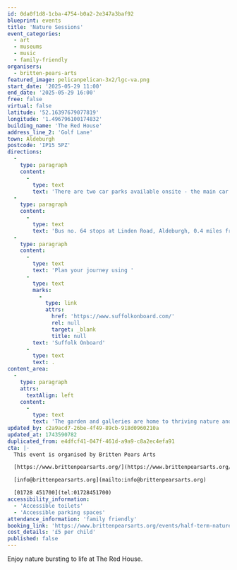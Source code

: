 ```yaml
---
id: 0da0f1d8-1cba-4754-b0a2-2e347a3baf92
blueprint: events
title: 'Nature Sessions'
event_categories:
  - art
  - museums
  - music
  - family-friendly
organisers:
  - britten-pears-arts
featured_image: pelicanpelican-3x2/lgc-va.png
start_date: '2025-05-29 11:00'
end_date: '2025-05-29 16:00'
free: false
virtual: false
latitude: '52.16397679077819'
longitude: '1.496796100174832'
building_name: 'The Red House'
address_line_2: 'Golf Lane'
town: Aldeburgh
postcode: 'IP15 5PZ'
directions:
  -
    type: paragraph
    content:
      -
        type: text
        text: 'There are two car parks available onsite - the main car park is via the main circular drive and the overflow car park is the next turning on the left. There is a disabled space in car park 2.'
  -
    type: paragraph
    content:
      -
        type: text
        text: 'Bus no. 64 stops at Linden Road, Aldeburgh, 0.4 miles from The Red House, running hourly to and from Saxmundham, Wickham Market, Woodbridge and Ipswich. '
  -
    type: paragraph
    content:
      -
        type: text
        text: 'Plan your journey using '
      -
        type: text
        marks:
          -
            type: link
            attrs:
              href: 'https://www.suffolkonboard.com/'
              rel: null
              target: _blank
              title: null
        text: 'Suffolk Onboard'
      -
        type: text
        text: .
content_area:
  -
    type: paragraph
    attrs:
      textAlign: left
    content:
      -
        type: text
        text: 'The garden and galleries are home to thriving nature and wildlife. Come and work on natural art activities and develop your own beautiful cyanotype images.'
updated_by: c2a9acd7-26be-4f49-89cb-918d0960210a
updated_at: 1743590782
duplicated_from: e4dfcf41-047f-461d-a9a9-c8a2ec4efa91
cta: |-
  This event is organised by Britten Pears Arts

  [https://www.brittenpearsarts.org/](https://www.brittenpearsarts.org/)

  [info@brittenpearsarts.org](mailto:info@brittenpearsarts.org)

  [01728 451700](tel:01728451700)
accessibility_information:
  - 'Accessible toilets'
  - 'Accessible parking spaces'
attendance_information: 'family friendly'
booking_link: 'https://www.brittenpearsarts.org/events/half-term-nature-day'
cost_details: '£5 per child'
published: false
---
```

Enjoy nature bursting to life at The Red House.